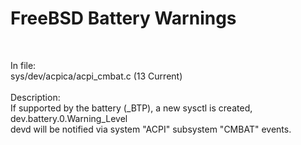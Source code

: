 # FreeBSD Battery Warnings
<br>

In file:<br>
sys/dev/acpica/acpi_cmbat.c  (13 Current)<br>
<br>
Description:<br>
If supported by the battery (_BTP), a new sysctl is created, dev.battery.0.Warning_Level<br>
devd will be notified via system "ACPI" subsystem "CMBAT" events.<br>
